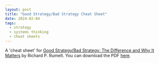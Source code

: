 ```yaml
---
layout: post
title: "Good Strategy/Bad Strategy Cheat Sheet"
date: 2024-02-04
tags:
  - strategy
  - systems thinking
  - cheat sheets
---
```


A 'cheat sheet' for [Good Strategy/Bad Strategy: The Difference and Why It Matters](https://www.goodreads.com/en/book/show/11721966) by Richard P. Rumelt. You can download the PDF [here](https://jbrunton.github.io/cheat-sheets/good-strategy-bad-strategy.pdf).

<object
  data="https://jbrunton.github.io/cheat-sheets/good-strategy-bad-strategy.pdf"
  type="application/pdf"
  style="width:100%; height: 600px;" frameborder="0">
</object>
